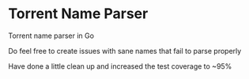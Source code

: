 # Torrent Name Parser

Torrent name parser in Go

Do feel free to create issues with sane names that fail to parse properly

Have done a little clean up and increased the test coverage to ~95%
